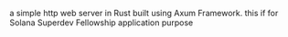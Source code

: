 a simple http web server in Rust built using Axum Framework. this if for Solana Superdev Fellowship application purpose
